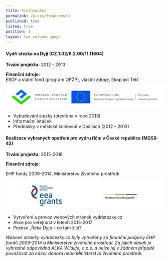 ```yaml
---
title: Financování
permalink: /o-nas/financovani
published: true
listed: true
position: 1
layout: two_columns_page
---
```

#### Vydří stezka na Dyji (CZ.1.02/6.2.00/11.11604)

**Trvání projektu:** 2012 - 2013

**Finanční zdroje:**   
ERDF a státní fond (program OPŽP), vlastní zdroje, Ekoplast Telč

![](/uploads/Banner_OPZP_ERDF_CMYK.jpg)

* Vybudování stezky (otevřena v roce 2013)
* Informační letáček
* Přednášky v městské knihovně v Dačicích (2012 – 2013)

#### Realizace vybraných opatření pro vydru říční v České republice (MGSII-42)

**Trvání projektu:** 2015-2016

**Finanční zdroje:**  

EHP fondy 2009-2014, Ministerstvo životního prostředí

![](/uploads/logoMGS_610.jpg)

* Vytvoření a provoz webových stránek vydristezky.cz
* Akce pro veřejnost v letech 2015-2017
* Pexeso „Řeka Dyje – co tam žije?

*Webové stránky vydristezky.cz byly vytvořeny za finanční podpory EHP
fondů 2009-2014 a Ministerstva životního prostředí. Za jejich obsah je
výhradně odpovědná ALKA Wildlife, o.p.s. a nelze jej v žádném případě
považovat za názor donora nebo Ministerstva životního prostředí.*
